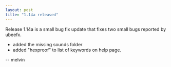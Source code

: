 ```yaml
---
layout: post
title: "1.14a released"
---
```


Release 1.14a is a small bug fix update that fixes two small bugs reported by ubeefx.

  * added the missing sounds folder
  * added "hexproof" to list of keywords on help page.

-- melvin


